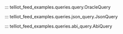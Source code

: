 ::: telliot_feed_examples.queries.query.OracleQuery

::: telliot_feed_examples.queries.json_query.JsonQuery

::: telliot_feed_examples.queries.abi_query.AbiQuery
